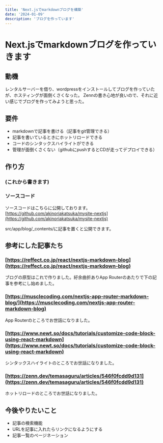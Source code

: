 ```yaml
---
title: 'Next.jsでmarkdownブログを構築'
date: '2024-01-09'
description: 'ブログを作っています'
---
```


# Next.jsでmarkdownブログを作っていきます

## 動機

レンタルサーバーを借り、wordpressをインストールしてブログを作っていたが、ホスティングが面倒くさくなった。
Zennの書き心地が良いので、それに近い感じでブログを作ってみようと思った。

## 要件

- markdownで記事を書ける（記事をgit管理できる）
- 記事を書いているときにホットリロードできる
- コードのシンタックスハイライトができる
- 管理が面倒くさくない（githubにpushするとCDが走ってデプロイできる）

## 作り方

### (これから書きます)

### ソースコード

ソースコードはこちらに公開しております。
[https://github.com/akinoriakatsuka/mysite-nextjs](https://github.com/akinoriakatsuka/mysite-nextjs)

src/app/blog/_contents/に記事を置くと公開できます。

## 参考にした記事たち

### [https://reffect.co.jp/react/nextjs-markdown-blog](https://reffect.co.jp/react/nextjs-markdown-blog)
ブログの原型はこれで作りました。紆余曲折ありApp Routerのあたりで下の記事を参考にし始めました。

### [https://musclecoding.com/nextjs-app-router-markdown-blog/](https://musclecoding.com/nextjs-app-router-markdown-blog)
App Routerのところでお世話になりました。

### [https://www.newt.so/docs/tutorials/customize-code-block-using-react-markdown](https://www.newt.so/docs/tutorials/customize-code-block-using-react-markdown)
シンタックスハイライトのところでお世話になりました。

### [https://zenn.dev/temasaguru/articles/546f0fcdd9d131](https://zenn.dev/temasaguru/articles/546f0fcdd9d131)
ホットリロードのところでお世話になりました。

## 今後やりたいこと

- 記事の検索機能
- URLを記事に入れたらリンクになるようにする
- 記事一覧のページネーション